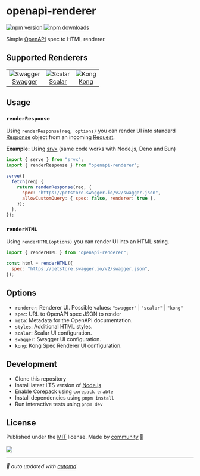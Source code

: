 # openapi-renderer

<!-- automd:badges color=yellow -->

[![npm version](https://img.shields.io/npm/v/openapi-renderer?color=yellow)](https://npmjs.com/package/openapi-renderer)
[![npm downloads](https://img.shields.io/npm/dm/openapi-renderer?color=yellow)](https://npm.chart.dev/openapi-renderer)

<!-- /automd -->

Simple [OpenAPI](https://www.openapis.org/) spec to HTML renderer.

## Supported Renderers

<div align="center">

<table>
  <tr>
    <td align="center">
      <img src="https://github.com/user-attachments/assets/e88beff0-9cf1-4265-9d24-264b61ba262c" alt="Swagger" />
      <br />
      <a href="https://github.com/swagger-api/swagger-ui">Swagger</a>
    </td>
    <td align="center">
      <img src="https://github.com/user-attachments/assets/2f43f3f0-eb33-40ae-a26c-29a668242a26" alt="Scalar" />
      <br />
      <a href="https://github.com/scalar/scalar">Scalar</a>
    </td>
    <td align="center">
      <img src="https://github.com/user-attachments/assets/11f9f386-ee95-437e-afcf-ced320a1284f" alt="Kong"  />
      <br />
      <a href="https://github.com/Kong/spec-renderer">Kong</a>
    </td>
  </tr>
</table>

</div>

## Usage

### `renderResponse`

Using `renderResponse(req, options)` you can render UI into standard [Response](https://developer.mozilla.org/en-US/docs/Web/API/Response) object from an incoming [Request](https://developer.mozilla.org/en-US/docs/Web/API/Request).

**Example:** Using [srvx](https://srvx.h3.dev) (same code works with Node.js, Deno and Bun)

```js
import { serve } from "srvx";
import { renderResponse } from "openapi-renderer";

serve({
  fetch(req) {
    return renderResponse(req, {
      spec: "https://petstore.swagger.io/v2/swagger.json",
      allowCustomQuery: { spec: false, renderer: true },
    });
  },
});
```

### `renderHTML`

Using `renderHTML(options)` you can render UI into an HTML string.

```js
import { renderHTML } from "openapi-renderer";

const html = renderHTML({
  spec: "https://petstore.swagger.io/v2/swagger.json",
});
```

## Options

- `renderer`: Renderer UI. Possible values: `"swagger"` | `"scalar"` | `"kong"`
- `spec`: URL to OpenAPI spec JSON to render
- `meta`: Metadata for the OpenAPI documentation.
- `styles`: Additional HTML styles.
- `scalar`: Scalar UI configuration.
- `swagger`: Swagger UI configuration.
- `kong`: Kong Spec Renderer UI configuration.

## Development

- Clone this repository
- Install latest LTS version of [Node.js](https://nodejs.org/en/)
- Enable [Corepack](https://github.com/nodejs/corepack) using `corepack enable`
- Install dependencies using `pnpm install`
- Run interactive tests using `pnpm dev`

## License

<!-- automd:contributors license=MIT -->

Published under the [MIT](https://github.com/unjs/openapi-renderer/blob/main/LICENSE) license.
Made by [community](https://github.com/unjs/openapi-renderer/graphs/contributors) 💛
<br><br>
<a href="https://github.com/unjs/openapi-renderer/graphs/contributors">
<img src="https://contrib.rocks/image?repo=unjs/openapi-renderer" />
</a>

<!-- /automd -->

<!-- automd:with-automd -->

---

_🤖 auto updated with [automd](https://automd.unjs.io)_

<!-- /automd -->
